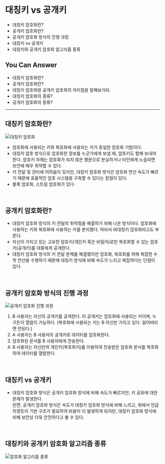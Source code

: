 # 대칭키 vs 공개키
<!--Table of Contents-->
- 대칭키 암호화란?
- 공개키 암호화란?
- 공개키 암호화 방식의 진행 과정
- 대칭키 vs 공개키
- 대칭키와 공개키 암호화 알고리즘 종류

## You Can Answer
- 대칭키 암호화란?
- 공개키 암호화란?
- 대칭키 암호화랑 공개키 암호화의 차이점을 말해보거라.
- 대칭키 암호화의 종류?
- 공개키 암호화의 종류?
-----------------------

## 대칭키 암호화란?
![대칭키 암호화](./img/symmetrickey.png)

- 암호화에 사용되는 키와 복호화에 사용되는 키가 동일한 암호화 기법이다.
- 대칭키 암호 방식으로 암호화한 정보를 누군가에게 보낼 때, 암호키도 함께 보내야 한다. 암호키 자체는 암호화가 되지 않은 평문으로 분실하거나 타인에게 노출되면 보안에 매우 취약할 수 있다.
- 키 전달 및 관리에 어려움이 있지만, 대칭키 암호화 방식은 암호화 연산 속도가 빠르기 때문에 효율적인 암호 시스템을 구축할 수 있다는 장점이 있다.
- 블록 암호화, 스트림 암호화가 있다.

</br>

## 공개키 암호화란?
- 대칭키 암호화 방식의 키 전달의 취약점을 해결하기 위해 나온 방식이다. 암호화에 사용하는 키와 복호화에 사용하는 키를 분리했다. 따라서 비대칭키 암호화라고도 부른다.
- 자신이 가지고 있는 고유한 암호키(개인키 혹은 비밀키)로만 복호화할 수 있는 암호키(공개키)를 대중에게 공개한다.
- 대칭키 암호화 방식의 키 전달 문제를 해결했지만 암호화, 복호화를 위해 복잡한 수학 연산을 수행하기 때문에 대칭키 방식에 비해 속도가 느리고 복잡하다는 단점이 있다.

</br>

## 공개키 암호화 방식의 진행 과정
![공개키 암호화 진행 과정](./img/publickey.png)
1. B 사용자는 자신의 공개키를 공개한다. 이 공개키는 암호화에 사용되는 키이며, 누구든지 열람이 가능하다. (복호화에 사용되는 키는 B 자신만 가지고 있다. 잃어버리면 안된다.)
2. A 사용자는 B 사용자의 공개키로 데이터를 암호화한다.
3. 암호화된 문서를 B 사용자에게 전송한다.
4. B 사용자는 자신만의 개인키(복호화키)를 이용하여 전송받은 암호화 문서를 복호화하여 데이터를 열람한다.

</br>

## 대칭키 vs 공개키
- 대칭키 암호화 방식은 공개키 암호화 방식에 비해 속도가 빠르지만, 키 공유에 대한 문제가 발생한다.</br>
반면, 공개키 암호와 방식은 속도가 대칭키 암호화 방식에 비해 느리고, 위에서 언급하였듯이 기반 구조가 필요하여 비용이 더 발생하게 되지만, 대칭키 암호화 방식에 비해 보안상 더욱 안전하다고 볼 수 있다. 

</br>

## 대칭키와 공개키 암호화 알고리즘 종류
![암호화 알고리즘 종류](./img/keys.jpg)

